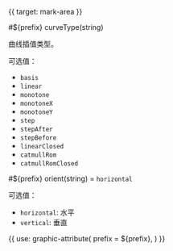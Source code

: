 {{ target: mark-area }}

<!-- IAreaMarkSpec -->

#${prefix} curveType(string)

曲线插值类型。

可选值：

- `basis`
- `linear`
- `monotone`
- `monotoneX`
- `monotoneY`
- `step`
- `stepAfter`
- `stepBefore`
- `linearClosed`
- `catmullRom`
- `catmullRomClosed`

#${prefix} orient(string) = `horizontal`

可选值：

- `horizontal`: 水平
- `vertical`: 垂直

{{ use: graphic-attribute(
  prefix = ${prefix},
) }}

